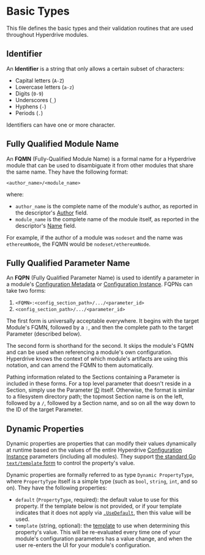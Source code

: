 # Basic Types

This file defines the basic types and their validation routines that are used throughout Hyperdrive modules.


## Identifier

An **Identifier** is a string that only allows a certain subset of characters:
- Capital letters (`A-Z`)
- Lowercase letters (`a-z`)
- Digits (`0-9`)
- Underscores (`_`)
- Hyphens (`-`)
- Periods (`.`)

Identifiers can have one or more character.


## Fully Qualified Module Name

An **FQMN** (Fully-Qualified Module Name) is a formal name for a Hyperdrive module that can be used to disambiguate it from other modules that share the same name. They have the following format:

`<author_name>/<module_name>`

where:

- `author_name` is the complete name of the module's author, as reported in the descriptor's [Author](./descriptor.md#author-required) field.
- `module_name` is the complete name of the module itself, as reported in the descriptor's [Name](./descriptor.md#name-required) field.

For example, if the author of a module was `nodeset` and the name was `ethereumNode`, the FQMN would be `nodeset/ethereumNode`.


## Fully Qualified Parameter Name

An **FQPN** (Fully Qualified Parameter Name) is used to identify a parameter in a module's [Configuration Metadata](./config.md#metadata) or [Configuration Instance](./config.md#instance). FQPNs can take two forms:

1. `<FQMN>:<config_section_path>/.../<parameter_id>`
2. `<config_section_path>/.../<parameter_id>`

The first form is universally acceptable everywhere. It begins with the target Module's FQMN, followed by a `:`, and then the complete path to the target Parameter (described below).

The second form is shorthand for the second. It skips the module's FQMN and can be used when referencing a module's own configuration. Hyperdrive knows the context of which module's artifacts are using this notation, and can amend the FQMN to them automatically.

Pathing information related to the Sections containing a Parameter is included in these forms. For a top level parameter that doesn't reside in a Section, simply use the Parameter [ID](./config.md#common-properties) itself. Otherwise, the format is similar to a filesystem directory path; the topmost Section name is on the left, followed by a `/`, followed by a Section name, and so on all the way down to the ID of the target Parameter.


## Dynamic Properties

Dynamic properties are properties that can modify their values dynamically at runtime based on the values of the entire Hyperdrive [Configuration Instance](./config.md#instance) parameters (including all modules). They support [the standard Go `text/template` form](./templates.md) to control the property's value.

Dynamic properties are formally referred to as type `Dynamic PropertyType`, where `PropertyType` itself is a simple type (such as `bool`, `string`, `int`, and so on). They have the following properties:

- `default` (`PropertyType`, required): the default value to use for this property. If the template below is not provided, or if your template indicates that it does not apply via [`.UseDefault`](./templates.md#usedefault), then this value will be used.
- `template` (string, optional): the [template](./templates.md) to use when determining this property's value. This will be re-evaluated every time one of your module's configuration parameters has a value change, and when the user re-enters the UI for your module's configuration.